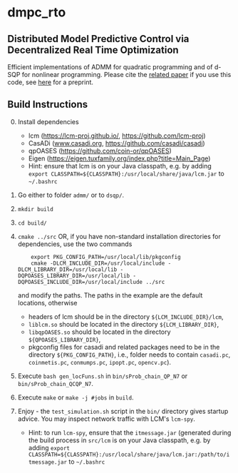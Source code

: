 # dmpc_rto

## Distributed Model Predictive Control via Decentralized Real Time Optimization
Efficient implementations of ADMM for quadratic programming and of d-SQP for nonlinear programming.
Please cite the [related paper](https://www.sciencedirect.com/science/article/abs/pii/S096706612300148X) if you use this code, see [here](https://arxiv.org/pdf/2301.07960.pdf) for a preprint.

## Build Instructions

0. Install dependencies 
	- lcm (https://lcm-proj.github.io/, https://github.com/lcm-proj)
	- CasADi (www.casadi.org, https://github.com/casadi/casadi)
	- qpOASES (https://github.com/coin-or/qpOASES)
	- Eigen (https://eigen.tuxfamily.org/index.php?title=Main_Page)
	- Hint: ensure that lcm is on your Java classpath, e.g. by adding `export CLASSPATH=${CLASSPATH}:/usr/local/share/java/lcm.jar` to `~/.bashrc`
	
1. Go either to folder `admm/` or to `dsqp/`.

2. `mkdir build`

3. `cd build/`

4. `cmake ../src`
	OR, if you have non-standard installation directories for
	dependencies, use the two commands
	```
		export PKG_CONFIG_PATH=/usr/local/lib/pkgconfig
		cmake -DLCM_INCLUDE_DIR=/usr/local/include -DLCM_LIBRARY_DIR=/usr/local/lib -DQPOASES_LIBRARY_DIR=/usr/local/lib -DQPOASES_INCLUDE_DIR=/usr/local/include ../src
	```
	and modify the paths. The paths in the example are the default 
	locations, otherwise
	 - headers of lcm should be in the directory `${LCM_INCLUDE_DIR}/lcm`,
	 - `liblcm.so` should be located in the directory `${LCM_LIBRARY_DIR}`,
	 - `libqpOASES.so` should be located in the directory `${QPOASES_LIBRARY_DIR}`,
	 - pkgconfig files for casadi and related packages need to be in the directory `${PKG_CONFIG_PATH}`, i.e., folder needs to contain `casadi.pc`, `coinmetis.pc`, `conmumps.pc`, `ipopt.pc`, `opencv.pc`).

5. Execute `bash gen_locFuns.sh` in `bin/sProb_chain_QP_N7` or `bin/sProb_chain_QCQP_N7`.

6. Execute `make` or `make -j #jobs` in `build`.

7. Enjoy - the `test_simulation.sh` script in the `bin/` directory gives startup advice. You may inspect network traffic with LCM's `lcm-spy`.
	- Hint: to run `lcm-spy`, ensure that the `itmessage.jar` (generated during the build process in `src/lcm` is on your Java classpath, e.g. by adding `export CLASSPATH=${CLASSPATH}:/usr/local/share/java/lcm.jar:/path/to/itmessage.jar` to `~/.bashrc`
